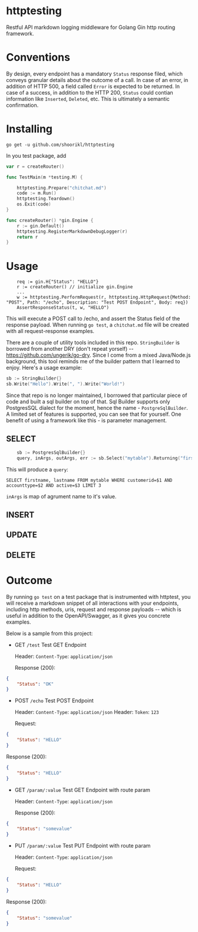 # httptesting

Restful API markdown logging middleware for Golang Gin http routing framework.

# Conventions

By design, every endpoint has a mandatory `Status` response filed, which conveys granular details about the outcome of a call. In case of an error, in addition of HTTP 500, a field called `Error` is expected to be returned. In case of a success, in addition to the HTTP 200, `Status` could contian information like `Inserted`, `Deleted`, etc. This is ultimately a semantic confirmation.

# Installing
`go get -u github.com/shoorikl/httptesting`

In you test package, add

```go
var r = createRouter()

func TestMain(m *testing.M) {

	httptesting.Prepare("chitchat.md")
	code := m.Run()
	httptesting.Teardown()
	os.Exit(code)
}

func createRouter() *gin.Engine {
	r := gin.Default()
	httptesting.RegisterMarkdownDebugLogger(r)
	return r
}
```

# Usage

```
	req := gin.H{"Status": "HELLO"}
	r := createRouter() // initialize gin.Engine
	...
	w := httptesting.PerformRequest(r, httptesting.HttpRequest{Method: "POST", Path: "/echo", Description: "Test POST Endpoint", Body: req})
	AssertResponseStatus(t, w, "HELLO")
```

This will execute a POST call to /echo, and assert the Status field of the response payload. When running `go test`, a `chitchat.md` file will be created with all request-response examples.

There are a couple of utility tools included in this repo. `StringBuilder` is borrowed from another DRY (don't repeat yorself) -- https://github.com/ungerik/go-dry. Since I come from a mixed Java/Node.js background, this tool reminds me of the builder pattern that I learned to enjoy. Here's a usage example:

```go
sb := StringBuilder{}
sb.Write("Hello").Write(", ").Write("World!")
```

Since that repo is no longer maintained, I borrowed that particular piece of code and built a sql builder on top of that. Sql Builder supports only PostgresSQL dialect for the moment, hence the name - `PostgreSqlBuilder`. A limited set of features is supported, you can see that for yourself. One benefit of using a framework like this - is parameter management. 

## SELECT

```go
	sb := PostgresSqlBuilder{}
	query, inArgs, outArgs, err := sb.Select("mytable").Returning("firstname", "lastname").WhereArg("customerid", 5).WhereArg("accounttype", "seller").WhereArg("active", true).Limit(3).Build()
```

This will produce a `query`:

`SELECT firstname, lastname FROM mytable WHERE customerid=$1 AND accounttype=$2 AND active=$3 LIMIT 3`

`inArgs` is map of agrument name to it's value.

## INSERT

## UPDATE

## DELETE

# Outcome

By running `go test` on a test package that is instrumented with httptest, you will receive a markdown snippet of all interactions with your endpoints, including http methods, uris, request and response payloads -- which is useful in addition to the OpenAPI/Swagger, as it gives you concrete examples.

Below is a sample from this project:



* GET `/test` Test GET Endpoint

   Header: `Content-Type`: `application/json`

   Response (200):
```json
{
	"Status": "OK"
}
```

* POST `/echo` Test POST Endpoint

   Header: `Content-Type`: `application/json`
   Header: `Token`: `123`

   Request:
```json
{
	"Status": "HELLO"
}
```

   Response (200):
```json
{
	"Status": "HELLO"
}
```

* GET `/param/:value` Test GET Endpoint with route param

   Header: `Content-Type`: `application/json`

   Response (200):
```json
{
	"Status": "somevalue"
}
```

* PUT `/param/:value` Test PUT Endpoint with route param

   Header: `Content-Type`: `application/json`

   Request:
```json
{
	"Status": "HELLO"
}
```

   Response (200):
```json
{
	"Status": "somevalue"
}
```
